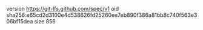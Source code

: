 version https://git-lfs.github.com/spec/v1
oid sha256:e65cd2d3100e4d538626fd25260ee7eb890f386a81bb8c740f563e306bf15dea
size 856
